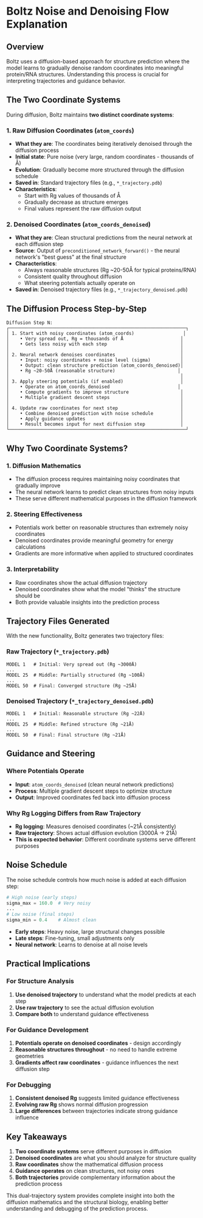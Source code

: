 # Boltz Noise and Denoising Flow Explanation

## Overview

Boltz uses a diffusion-based approach for structure prediction where the model learns to gradually denoise random coordinates into meaningful protein/RNA structures. Understanding this process is crucial for interpreting trajectories and guidance behavior.

## The Two Coordinate Systems

During diffusion, Boltz maintains **two distinct coordinate systems**:

### 1. Raw Diffusion Coordinates (`atom_coords`)
- **What they are**: The coordinates being iteratively denoised through the diffusion process
- **Initial state**: Pure noise (very large, random coordinates - thousands of Å)
- **Evolution**: Gradually become more structured through the diffusion schedule
- **Saved in**: Standard trajectory files (e.g., `*_trajectory.pdb`)
- **Characteristics**: 
  - Start with Rg values of thousands of Å
  - Gradually decrease as structure emerges
  - Final values represent the raw diffusion output

### 2. Denoised Coordinates (`atom_coords_denoised`)
- **What they are**: Clean structural predictions from the neural network at each diffusion step
- **Source**: Output of `preconditioned_network_forward()` - the neural network's "best guess" at the final structure
- **Characteristics**:
  - Always reasonable structures (Rg ~20-50Å for typical proteins/RNA)
  - Consistent quality throughout diffusion
  - What steering potentials actually operate on
- **Saved in**: Denoised trajectory files (e.g., `*_trajectory_denoised.pdb`)

## The Diffusion Process Step-by-Step

```
Diffusion Step N:
┌─────────────────────────────────────────────────────────────────┐
│ 1. Start with noisy coordinates (atom_coords)                  │
│    • Very spread out, Rg = thousands of Å                     │
│    • Gets less noisy with each step                           │
│                                                               │
│ 2. Neural network denoises coordinates                        │
│    • Input: noisy coordinates + noise level (sigma)           │
│    • Output: clean structure prediction (atom_coords_denoised)│
│    • Rg ~20-50Å (reasonable structure)                       │
│                                                               │
│ 3. Apply steering potentials (if enabled)                     │
│    • Operate on atom_coords_denoised                         │
│    • Compute gradients to improve structure                   │
│    • Multiple gradient descent steps                          │
│                                                               │
│ 4. Update raw coordinates for next step                       │
│    • Combine denoised prediction with noise schedule          │
│    • Apply guidance updates                                   │
│    • Result becomes input for next diffusion step             │
└─────────────────────────────────────────────────────────────────┘
```

## Why Two Coordinate Systems?

### 1. **Diffusion Mathematics**
- The diffusion process requires maintaining noisy coordinates that gradually improve
- The neural network learns to predict clean structures from noisy inputs
- These serve different mathematical purposes in the diffusion framework

### 2. **Steering Effectiveness**
- Potentials work better on reasonable structures than extremely noisy coordinates
- Denoised coordinates provide meaningful geometry for energy calculations
- Gradients are more informative when applied to structured coordinates

### 3. **Interpretability**
- Raw coordinates show the actual diffusion trajectory
- Denoised coordinates show what the model "thinks" the structure should be
- Both provide valuable insights into the prediction process

## Trajectory Files Generated

With the new functionality, Boltz generates two trajectory files:

### Raw Trajectory (`*_trajectory.pdb`)
```
MODEL 1   # Initial: Very spread out (Rg ~3000Å)
...
MODEL 25  # Middle: Partially structured (Rg ~100Å)  
...
MODEL 50  # Final: Converged structure (Rg ~25Å)
```

### Denoised Trajectory (`*_trajectory_denoised.pdb`)
```
MODEL 1   # Initial: Reasonable structure (Rg ~22Å)
...
MODEL 25  # Middle: Refined structure (Rg ~21Å)
...
MODEL 50  # Final: Final structure (Rg ~21Å)
```

## Guidance and Steering

### Where Potentials Operate
- **Input**: `atom_coords_denoised` (clean neural network predictions)
- **Process**: Multiple gradient descent steps to optimize structure
- **Output**: Improved coordinates fed back into diffusion process

### Why Rg Logging Differs from Raw Trajectory
- **Rg logging**: Measures denoised coordinates (~21Å consistently)
- **Raw trajectory**: Shows actual diffusion evolution (3000Å → 21Å)
- **This is expected behavior**: Different coordinate systems serve different purposes

## Noise Schedule

The noise schedule controls how much noise is added at each diffusion step:

```python
# High noise (early steps)
sigma_max = 160.0  # Very noisy
...
# Low noise (final steps)  
sigma_min = 0.4    # Almost clean
```

- **Early steps**: Heavy noise, large structural changes possible
- **Late steps**: Fine-tuning, small adjustments only
- **Neural network**: Learns to denoise at all noise levels

## Practical Implications

### For Structure Analysis
1. **Use denoised trajectory** to understand what the model predicts at each step
2. **Use raw trajectory** to see the actual diffusion evolution
3. **Compare both** to understand guidance effectiveness

### For Guidance Development
1. **Potentials operate on denoised coordinates** - design accordingly
2. **Reasonable structures throughout** - no need to handle extreme geometries
3. **Gradients affect raw coordinates** - guidance influences the next diffusion step

### For Debugging
1. **Consistent denoised Rg** suggests limited guidance effectiveness
2. **Evolving raw Rg** shows normal diffusion progression
3. **Large differences** between trajectories indicate strong guidance influence

## Key Takeaways

1. **Two coordinate systems** serve different purposes in diffusion
2. **Denoised coordinates** are what you should analyze for structure quality
3. **Raw coordinates** show the mathematical diffusion process
4. **Guidance operates** on clean structures, not noisy ones
5. **Both trajectories** provide complementary information about the prediction process

This dual-trajectory system provides complete insight into both the diffusion mathematics and the structural biology, enabling better understanding and debugging of the prediction process.